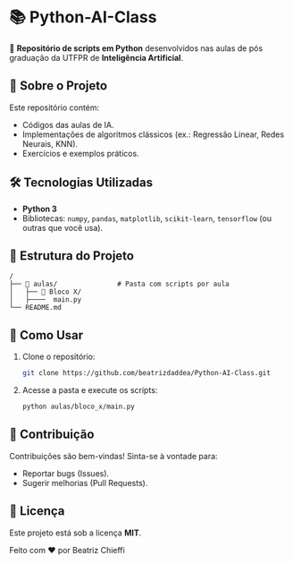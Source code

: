 # 📚 Python-AI-Class  

📌 **Repositório de scripts em Python** desenvolvidos nas aulas de pós graduação da UTFPR de **Inteligência Artificial**.  

## 🚀 Sobre o Projeto  
Este repositório contém:  
- Códigos das aulas de IA.  
- Implementações de algoritmos clássicos (ex.: Regressão Linear, Redes Neurais, KNN).  
- Exercícios e exemplos práticos.  

## 🛠️ Tecnologias Utilizadas  
- **Python 3**  
- Bibliotecas: `numpy`, `pandas`, `matplotlib`, `scikit-learn`, `tensorflow` (ou outras que você usa).  

## 📂 Estrutura do Projeto  
```plaintext
/  
├── 📁 aulas/               # Pasta com scripts por aula  
│   ├── 📁 Bloco X/  
│   ├────  main.py  
└── README.md  
```

## 📝 Como Usar  
1. Clone o repositório:  
   ```bash
   git clone https://github.com/beatrizdaddea/Python-AI-Class.git
   ```
2. Acesse a pasta e execute os scripts:  
   ```bash
   python aulas/bloco_x/main.py
   ```

## 🤝 Contribuição  
Contribuições são bem-vindas! Sinta-se à vontade para:  
- Reportar bugs (Issues).  
- Sugerir melhorias (Pull Requests).  

## 📜 Licença  
Este projeto está sob a licença **MIT**.  

Feito com ❤️ por Beatriz Chieffi  
